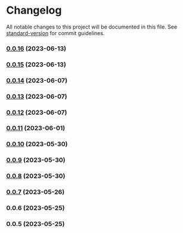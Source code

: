 # Changelog

All notable changes to this project will be documented in this file. See [standard-version](https://github.com/conventional-changelog/standard-version) for commit guidelines.

### [0.0.16](https://github.com/rkanik/sveltuse/compare/v0.0.15...v0.0.16) (2023-06-13)

### [0.0.15](https://github.com/rkanik/sveltuse/compare/v0.0.14...v0.0.15) (2023-06-13)

### [0.0.14](https://github.com/rkanik/sveltuse/compare/v0.0.13...v0.0.14) (2023-06-07)

### [0.0.13](https://github.com/rkanik/sveltuse/compare/v0.0.12...v0.0.13) (2023-06-07)

### [0.0.12](https://github.com/rkanik/sveltuse/compare/v0.0.11...v0.0.12) (2023-06-07)

### [0.0.11](https://github.com/rkanik/sveltuse/compare/v0.0.10...v0.0.11) (2023-06-01)

### [0.0.10](https://github.com/rkanik/sveltuse/compare/v0.0.9...v0.0.10) (2023-05-30)

### [0.0.9](https://github.com/rkanik/sveltuse/compare/v0.0.8...v0.0.9) (2023-05-30)

### [0.0.8](https://github.com/rkanik/sveltuse/compare/v0.0.7...v0.0.8) (2023-05-30)

### [0.0.7](https://github.com/rkanik/sveltuse/compare/v0.0.6...v0.0.7) (2023-05-26)

### 0.0.6 (2023-05-25)

### 0.0.5 (2023-05-25)
